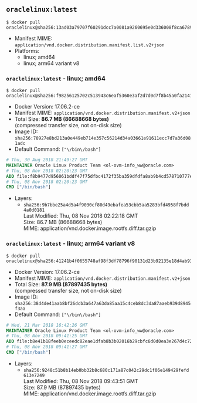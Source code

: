 ## `oraclelinux:latest`

```console
$ docker pull oraclelinux@sha256:13ad03a79707f60291dcc7a0081a9260695e0d336008f8ca6789d6e388dc0685
```

-	Manifest MIME: `application/vnd.docker.distribution.manifest.list.v2+json`
-	Platforms:
	-	linux; amd64
	-	linux; arm64 variant v8

### `oraclelinux:latest` - linux; amd64

```console
$ docker pull oraclelinux@sha256:f98256125702c513943c6eaf5360e3af2d7d0d7f8b45a0fa214181024e48b93d
```

-	Docker Version: 17.06.2-ce
-	Manifest MIME: `application/vnd.docker.distribution.manifest.v2+json`
-	Total Size: **86.7 MB (86688668 bytes)**  
	(compressed transfer size, not on-disk size)
-	Image ID: `sha256:70927e8bd213a0e449eb714e357c56214d34a03661e91611ecc7d7a36d081adc`
-	Default Command: `["\/bin\/bash"]`

```dockerfile
# Thu, 30 Aug 2018 21:49:27 GMT
MAINTAINER Oracle Linux Product Team <ol-ovm-info_ww@oracle.com>
# Thu, 08 Nov 2018 02:20:23 GMT
ADD file:f8b9477d956061bddf47f75dfbc4172f35ba359dfdfa8ab9b4cd578710777e9b in / 
# Thu, 08 Nov 2018 02:20:23 GMT
CMD ["/bin/bash"]
```

-	Layers:
	-	`sha256:9b7bbe25a4d5a4f9030cf80d49ebafea53cbb5aa5283bfd4958f7bdd4a0d0181`  
		Last Modified: Thu, 08 Nov 2018 02:22:18 GMT  
		Size: 86.7 MB (86688668 bytes)  
		MIME: application/vnd.docker.image.rootfs.diff.tar.gzip

### `oraclelinux:latest` - linux; arm64 variant v8

```console
$ docker pull oraclelinux@sha256:41241b4f0655748af98f3df78796f90131d23b92135e18d4ab93a094bb2fbb14
```

-	Docker Version: 17.06.2-ce
-	Manifest MIME: `application/vnd.docker.distribution.manifest.v2+json`
-	Total Size: **87.9 MB (87897435 bytes)**  
	(compressed transfer size, not on-disk size)
-	Image ID: `sha256:38d4de41aab8bf26dcb3a647a63da85aa15c4ceb8dc3da87aaeb939d8945f3aa`
-	Default Command: `["\/bin\/bash"]`

```dockerfile
# Wed, 21 Mar 2018 16:42:26 GMT
MAINTAINER Oracle Linux Product Team <ol-ovm-info_ww@oracle.com>
# Thu, 08 Nov 2018 09:41:25 GMT
ADD file:b8e41b18feeb0eceedc82eae1dfab8b3b02016b29cbfc6d0d0ea3e267d4c7234 in / 
# Thu, 08 Nov 2018 09:41:27 GMT
CMD ["/bin/bash"]
```

-	Layers:
	-	`sha256:9248c51b8b14eb0bb32b8c680c171a87c042c29dc1f06e149429fefd613e7249`  
		Last Modified: Thu, 08 Nov 2018 09:43:51 GMT  
		Size: 87.9 MB (87897435 bytes)  
		MIME: application/vnd.docker.image.rootfs.diff.tar.gzip
